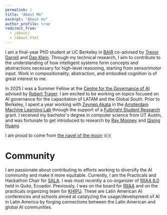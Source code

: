 ```yaml
---
permalink: /
title: "About Me"
excerpt: "About me"
author_profile: true
redirect_from: 
  - /about/
  - /about.html
---
```


I am a final-year PhD student at UC Berkeley in [BAIR](https://bair.berkeley.edu/) co-advised by [Trevor Darrell](https://people.eecs.berkeley.edu/~trevor/) and [Dan Klein](https://people.eecs.berkeley.edu/~klein/). 
Through my technical research, I aim to contribute to the understanding of how intelligent systems form concepts and abstractions necessary for high-level reasoning, starting from sensorimotor input. Work in compositionality, abstraction, and embodied cognition is of great interest to me.

In 2025 I was a Summer Fellow at the [Centre for the Governance of AI](https://www.governance.ai/) advised by [Robert Trager](https://www.oxfordmartin.ox.ac.uk/people/professor-robert-trager). I am excited to be working on topics focused on AI governance for the capacitation of LATAM and the Global South.
Prior to Berkeley, I spent a year working with [Zeynep Akata](https://www.eml-unitue.de/people/zeynep-akata)
in the [Amsterdam Machine Learning Lab](http://amlab.science.uva.nl/) through the support of a [Fulbright Student Research](https://us.fulbrightonline.org/fulbright-us-student-program) grant. I received my bachelor's degree in computer science from UT Austin, and was fortunate to get introduced to research by [Ray Mooney](https://www.cs.utexas.edu/~mooney/) 
and [Qixing Huang](https://www.cs.utexas.edu/~huangqx/).

I am proud to come from [the navel of the moon](https://embamex.sre.gob.mx/reinounido/images/stories/PDF/Meet_Mexico/2_meetmexico-symbolsofmexico.pdf) 🇲🇽 

Community
======
I am passionate about contributing to efforts working to diversify the AI community and make it more equitable.
Currently, I am the Practicals and Hackathon Chair for [SALA](https://lasala.ai/).
I was most recently a co-organizer of [RIIAA 6.0](https://www.riiaa.org/riiaa6) held in Quito, Ecuador. 
Previously, I was on the board for [RIIAA](https://riiaa.org/en/home/) and on the practicals organizing team for [KHIPU](https://khipu.ai/).
These are Latin American AI conferences and schools aimed at catalyzing the usage/development of AI in Latin America by forging connections between the Latin American and global AI communities. 
